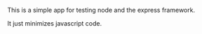 This is a simple app for testing node and the express framework.

It just minimizes javascript code.
